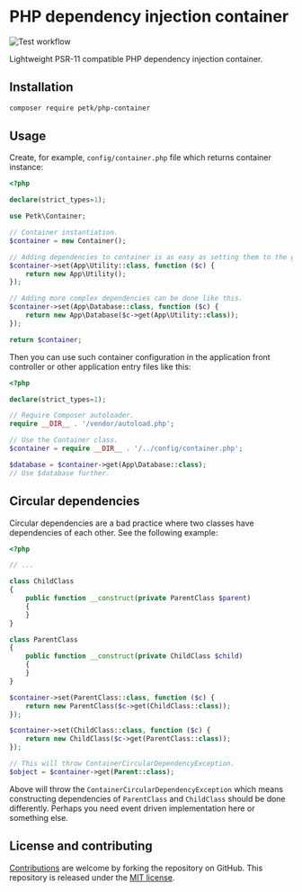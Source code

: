 # PHP dependency injection container

![Test workflow](https://github.com/petk/php-container/actions/workflows/tests.yaml/badge.svg)

Lightweight PSR-11 compatible PHP dependency injection container.

## Installation

```sh
composer require petk/php-container
```

## Usage

Create, for example, `config/container.php` file which returns container
instance:

```php
<?php

declare(strict_types=1);

use Petk\Container;

// Container instantiation.
$container = new Container();

// Adding dependencies to container is as easy as setting them to the given key.
$container->set(App\Utility::class, function ($c) {
    return new App\Utility();
});

// Adding more complex dependencies can be done like this.
$container->set(App\Database::class, function ($c) {
    return new App\Database($c->get(App\Utility::class));
});

return $container;
```

Then you can use such container configuration in the application front
controller or other application entry files like this:

```php
<?php

declare(strict_types=1);

// Require Composer autoloader.
require __DIR__ . '/vendor/autoload.php';

// Use the Container class.
$container = require __DIR__ . '/../config/container.php';

$database = $container->get(App\Database::class);
// Use $database further.
```

## Circular dependencies

Circular dependencies are a bad practice where two classes have dependencies of
each other. See the following example:

```php
<?php

// ...

class ChildClass
{
    public function __construct(private ParentClass $parent)
    {
    }
}

class ParentClass
{
    public function __construct(private ChildClass $child)
    {
    }
}

$container->set(ParentClass::class, function ($c) {
    return new ParentClass($c->get(ChildClass::class));
});

$container->set(ChildClass::class, function ($c) {
    return new ChildClass($c->get(ParentClass::class));
});

// This will throw ContainerCircularDependencyException.
$object = $container->get(Parent::class);
```

Above will throw the `ContainerCircularDependencyException` which means
constructing dependencies of `ParentClass` and `ChildClass` should be done
differently. Perhaps you need event driven implementation here or something
else.

## License and contributing

[Contributions](https://github.com/petk/php-container/blob/main/docs/CONTRIBUTING.md)
are welcome by forking the repository on GitHub. This repository is released
under the [MIT license](https://github.com/petk/php-container/blob/main/LICENSE).

